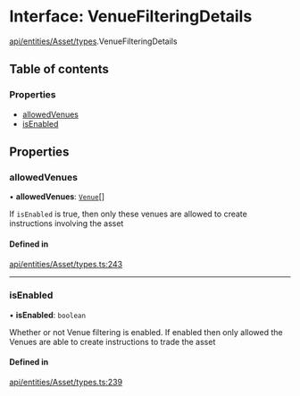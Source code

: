 # Interface: VenueFilteringDetails

[api/entities/Asset/types](../wiki/api.entities.Asset.types).VenueFilteringDetails

## Table of contents

### Properties

- [allowedVenues](../wiki/api.entities.Asset.types.VenueFilteringDetails#allowedvenues)
- [isEnabled](../wiki/api.entities.Asset.types.VenueFilteringDetails#isenabled)

## Properties

### allowedVenues

• **allowedVenues**: [`Venue`](../wiki/api.entities.Venue.Venue)[]

If `isEnabled` is true, then only these venues are allowed to create instructions involving the asset

#### Defined in

[api/entities/Asset/types.ts:243](https://github.com/PolymeshAssociation/polymesh-sdk/blob/9a8715021/src/api/entities/Asset/types.ts#L243)

___

### isEnabled

• **isEnabled**: `boolean`

Whether or not Venue filtering is enabled. If enabled then only allowed the Venues are able to create instructions to trade the asset

#### Defined in

[api/entities/Asset/types.ts:239](https://github.com/PolymeshAssociation/polymesh-sdk/blob/9a8715021/src/api/entities/Asset/types.ts#L239)
